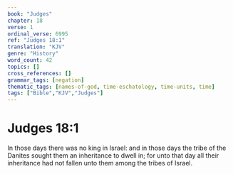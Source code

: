 ```yaml
---
book: "Judges"
chapter: 18
verse: 1
ordinal_verse: 6995
ref: "Judges 18:1"
translation: "KJV"
genre: "History"
word_count: 42
topics: []
cross_references: []
grammar_tags: [negation]
thematic_tags: [names-of-god, time-eschatology, time-units, time]
tags: ["Bible","KJV","Judges"]
---
```


# Judges 18:1

In those days there was no king in Israel: and in those days the tribe of the Danites sought them an inheritance to dwell in; for unto that day all their inheritance had not fallen unto them among the tribes of Israel.
